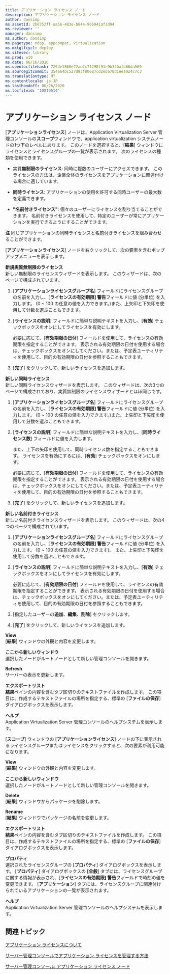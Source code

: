 ```yaml
---
title: アプリケーション ライセンス ノード
description: アプリケーション ライセンス ノード
author: dansimp
ms.assetid: 2b8752ff-aa56-483e-b844-966941af2d94
ms.reviewer: ''
manager: dansimp
ms.author: dansimp
ms.pagetype: mdop, appcompat, virtualization
ms.mktglfcycl: deploy
ms.sitesec: library
ms.prod: w10
ms.date: 06/16/2016
ms.openlocfilehash: 720de1860e72ae2c71298f93e9b346afd66da569
ms.sourcegitcommit: 354664bc527d93f80687cd2eba70d1eea024c7c3
ms.translationtype: MT
ms.contentlocale: ja-JP
ms.lasthandoff: 06/26/2020
ms.locfileid: "10819514"
---
```

# アプリケーション ライセンス ノード


[**アプリケーションライセンス**] ノードは、Application Virtualization Server 管理コンソールの**スコープ**ウィンドウで、application virtualization システムノードの1つ下のレベルにあります。 このノードを選択すると、[**結果**] ウィンドウにライセンスとライセンスグループの一覧が表示されます。 次のライセンスの種類を使用できます。

-   実質**無制限のライセンス**: 同時に複数のユーザーにアクセスできます。 このライセンスの方法は、企業全体のライセンスをアプリケーションに関連付ける場合に適しています。

-   **同時ライセンス**: アプリケーションの使用を許可する同時ユーザーの最大数を定義できます。

-   **"名前付きライセンス"**: 個々のユーザーにライセンスを割り当てることができます。 名前付きライセンスを使用して、特定のユーザーが常にアプリケーションを実行できるようにすることができます。

**注** 同じアプリケーションの同時ライセンスと名前付きライセンスを組み合わせることができます。

 

[**アプリケーションライセンス**] ノードを右クリックして、次の要素を含むポップアップメニューを表示します。

<a href="" id="new-unlimited-license"></a>**新規実質無制限のライセンス**  
新しい無制限のライセンスウィザードを表示します。 このウィザードは、次のページで構成されています。

1.  [**アプリケーションライセンスグループ名**] フィールドにライセンスグループの名前を入力し、[**ライセンスの有効期限] 警告**フィールドに値 (分単位) を入力します。 (0 ~ 100 の任意の値を入力できます。)また、上矢印と下矢印を使用して分数を選ぶこともできます。

2.  [**ライセンスの説明**] フィールドに簡単な説明テキストを入力し、[**有効**] チェックボックスをオンにしてライセンスを有効にします。

    必要に応じて、[**有効期限の日付**] フィールドを使用して、ライセンスの有効期限を指定することができます。 表示される有効期限の日付を使用する場合は、チェックボックスをオンにしてください。または、予定表ユーティリティを使用して、目的の有効期限の日付を参照することもできます。

3.  [**完了**] をクリックして、新しいライセンスを追加します。

<a href="" id="new-concurrent-license"></a>**新しい同時ライセンス**  
新しい同時ライセンスウィザードを表示します。 このウィザードは、次の3つのページで構成されており、実質無制限のライセンスウィザードとほぼ同じです。

1.  [**アプリケーションライセンスグループ名**] フィールドにライセンスグループの名前を入力し、[**ライセンスの有効期限] 警告**フィールドに値 (分単位) を入力します。 (0 ~ 100 の任意の値を入力できます。)また、上矢印と下矢印を使用して分数を選ぶこともできます。

2.  [**ライセンスの説明**] フィールドに簡単な説明テキストを入力し、[**同時ライセンス数**] フィールドに値を入力します。

    また、上下の矢印を使用して、同時ライセンス数を指定することもできます。 ライセンスを有効にするには、[**有効**] チェックボックスをオンにします。

    必要に応じて、[**有効期限の日付**] フィールドを使用して、ライセンスの有効期限を指定することができます。 表示される有効期限の日付を使用する場合は、チェックボックスをオンにしてください。または、予定表ユーティリティを使用して、目的の有効期限の日付を参照することもできます。

3.  [**完了**] をクリックして、新しいライセンスを追加します。

<a href="" id="new-named-license"></a>**新しい名前付きライセンス**  
新しい名前付きライセンスウィザードを表示します。 このウィザードは、次の4つのページで構成されています。

1.  [**アプリケーションライセンスグループ名**] フィールドにライセンスグループの名前を入力し、[**ライセンスの有効期限] 警告**フィールドに値 (分単位) を入力します。 (0 ~ 100 の任意の値を入力できます)。 また、上矢印と下矢印を使用して分数を選ぶこともできます。

2.  [**ライセンスの説明**] フィールドに簡単な説明テキストを入力し、[**有効**] チェックボックスをオンにしてライセンスを有効にします。

    必要に応じて、[**有効期限の日付**] フィールドを使用して、ライセンスの有効期限を指定することができます。 表示される有効期限の日付を使用する場合は、チェックボックスをオンにしてください。または、予定表ユーティリティを使用して、目的の有効期限の日付を参照することもできます。

3.  [指定したユーザーの**追加**、**編集**、**削除**] をクリックします。

4.  [**完了**] をクリックして、新しいライセンスを追加します。

<a href="" id="view"></a>**View**  
[**結果**] ウィンドウの外観と内容を変更します。

<a href="" id="new-window-from-here"></a>**ここから新しいウィンドウ**  
選択したノードがルートノードとして新しい管理コンソールを開きます。

<a href="" id="refresh"></a>**Refresh**  
サーバーの表示を更新します。

<a href="" id="export-list"></a>**エクスポートリスト**  
**結果**ペインの内容を含むタブ区切りのテキストファイルを作成します。 この項目は、作成するテキストファイルの場所を指定する、標準の [**ファイルの保存**] ダイアログボックスを表示します。

<a href="" id="help"></a>**ヘルプ**  
Application Virtualization Server 管理コンソールのヘルプシステムを表示します。

[**スコープ**] ウィンドウの [**アプリケーションライセンス**] ノードの下に表示されるライセンスグループまたはライセンスをクリックすると、次の要素が利用可能になります。

<a href="" id="view"></a>**View**  
[**結果**] ウィンドウの外観と内容を変更します。

<a href="" id="new-window-from-here"></a>**ここから新しいウィンドウ**  
選択したノードがルートノードとして新しい管理コンソールを開きます。

<a href="" id="delete"></a>**Delete**  
[**結果**] ウィンドウからパッケージを削除します。

<a href="" id="rename"></a>**Rename**  
[**結果**] ウィンドウでパッケージの名前を変更します。

<a href="" id="export-list"></a>**エクスポートリスト**  
**結果**ペインの内容を含むタブ区切りのテキストファイルを作成します。 この項目は、作成するテキストファイルの場所を指定する、標準の [**ファイルの保存**] ダイアログボックスを表示します。

<a href="" id="properties"></a>**プロパティ**  
選択されたライセンスグループの [**プロパティ**] ダイアログボックスを表示します。 [**プロパティ**] ダイアログボックスの **[全般**] タブには、ライセンスグループに関する情報が表示され、[**ライセンスの有効期限] 警告**フィールドで時刻の値を変更できます。 [**アプリケーション**] タブには、ライセンスグループに関連付けられているアプリケーションの一覧が表示されます。

<a href="" id="help"></a>**ヘルプ**  
Application Virtualization Server 管理コンソールのヘルプシステムを表示します。

## 関連トピック


[アプリケーション ライセンスについて](about-application-licensing.md)

[サーバー管理コンソールでアプリケーション ライセンスを管理する方法](how-to-manage-application-licenses-in-the-server-management-console.md)

[サーバー管理コンソール: アプリケーション ライセンス ノード](server-management-console-application-licenses-node.md)

 

 





